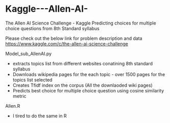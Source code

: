 # Kaggle---Allen-AI-
The Allen AI Science Challenge - Kaggle
Predicting choices for multiple choice questions from 8th Standard syllabus

Please check out the below link for problem description and data
https://www.kaggle.com/c/the-allen-ai-science-challenge

Model_sub_AllenAI.py 
- extracts topics list from different websites conatining 8th standard syllabus
- Downloads wikipedia pages for the each topic - over 1500 pages for the topics list selected
- Creates Tfidf index on the corpus (All the downlaoded wiki pages)
- Predicts best choice for multiple choice question using cosine similarity metric

Allen.R
- I tired to do the same in R
